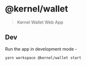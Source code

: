 # @kernel/wallet

> Kernel Wallet Web App

## Dev

Run the app in development mode -

`yarn workspace @kernel/wallet start`
